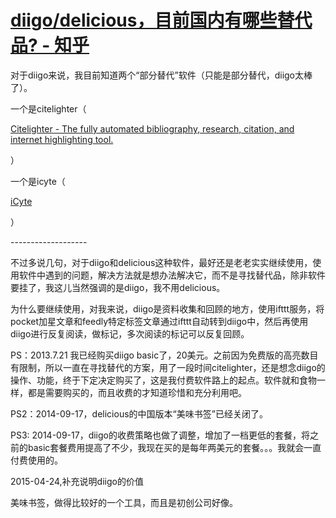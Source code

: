 # [diigo/delicious，目前国内有哪些替代品? - 知乎](https://www.zhihu.com/question/19735516/answer/16091397)

对于diigo来说，我目前知道两个“部分替代”软件（只能是部分替代，diigo太棒了）。

一个是citelighter（

[Citelighter - The fully automated bibliography, research, citation, and internet highlighting tool.](http://www.citelighter.com/)

）

一个是icyte（

[iCyte](http://www.icyte.com/)

）

\-------------------

不过多说几句，对于diigo和delicious这种软件，最好还是老老实实继续使用，使用软件中遇到的问题，解决方法就是想办法解决它，而不是寻找替代品，除非软件要挂了，我这儿当然强调的是diigo，我不用delicious。

为什么要继续使用，对我来说，diigo是资料收集和回顾的地方，使用ifttt服务，将pocket加星文章和feedly特定标签文章通过ifttt自动转到diigo中，然后再使用diigo进行反复阅读，做标记，多次阅读的标记可以反复回顾。

PS：2013.7.21 我已经购买diigo basic了，20美元。之前因为免费版的高亮数目有限制，所以一直在寻找替代的方案，用了一段时间citelighter，还是想念diigo的操作、功能，终于下定决定购买了，这是我付费软件路上的起点。软件就和食物一样，都是需要购买的，而且收费的才知道珍惜和充分利用吧。

PS2：2014-09-17，delicious的中国版本“美味书签”已经关闭了。

PS3: 2014-09-17，diigo的收费策略也做了调整，增加了一档更低的套餐，将之前的basic套餐费用提高了不少，我现在买的是每年两美元的套餐。。。我就会一直付费使用的。

2015-04-24,补充说明diigo的价值

美味书签，做得比较好的一个工具，而且是初创公司好像。
